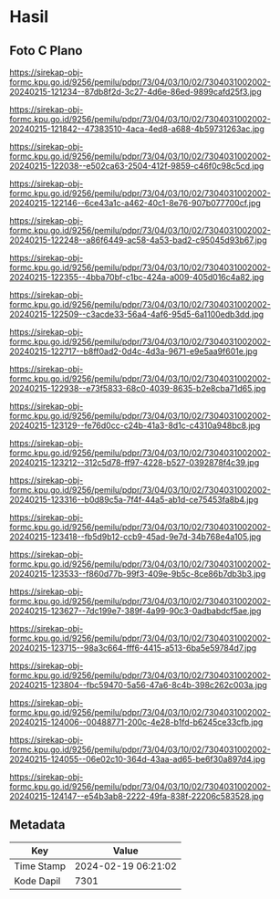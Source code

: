 # Hasil

## Foto C Plano

https://sirekap-obj-formc.kpu.go.id/9256/pemilu/pdpr/73/04/03/10/02/7304031002002-20240215-121234--87db8f2d-3c27-4d6e-86ed-9899cafd25f3.jpg

https://sirekap-obj-formc.kpu.go.id/9256/pemilu/pdpr/73/04/03/10/02/7304031002002-20240215-121842--47383510-4aca-4ed8-a688-4b59731263ac.jpg

https://sirekap-obj-formc.kpu.go.id/9256/pemilu/pdpr/73/04/03/10/02/7304031002002-20240215-122038--e502ca63-2504-412f-9859-c46f0c98c5cd.jpg

https://sirekap-obj-formc.kpu.go.id/9256/pemilu/pdpr/73/04/03/10/02/7304031002002-20240215-122146--6ce43a1c-a462-40c1-8e76-907b077700cf.jpg

https://sirekap-obj-formc.kpu.go.id/9256/pemilu/pdpr/73/04/03/10/02/7304031002002-20240215-122248--a86f6449-ac58-4a53-bad2-c95045d93b67.jpg

https://sirekap-obj-formc.kpu.go.id/9256/pemilu/pdpr/73/04/03/10/02/7304031002002-20240215-122355--4bba70bf-c1bc-424a-a009-405d016c4a82.jpg

https://sirekap-obj-formc.kpu.go.id/9256/pemilu/pdpr/73/04/03/10/02/7304031002002-20240215-122509--c3acde33-56a4-4af6-95d5-6a1100edb3dd.jpg

https://sirekap-obj-formc.kpu.go.id/9256/pemilu/pdpr/73/04/03/10/02/7304031002002-20240215-122717--b8ff0ad2-0d4c-4d3a-9671-e9e5aa9f601e.jpg

https://sirekap-obj-formc.kpu.go.id/9256/pemilu/pdpr/73/04/03/10/02/7304031002002-20240215-122938--e73f5833-68c0-4039-8635-b2e8cba71d65.jpg

https://sirekap-obj-formc.kpu.go.id/9256/pemilu/pdpr/73/04/03/10/02/7304031002002-20240215-123129--fe76d0cc-c24b-41a3-8d1c-c4310a948bc8.jpg

https://sirekap-obj-formc.kpu.go.id/9256/pemilu/pdpr/73/04/03/10/02/7304031002002-20240215-123212--312c5d78-ff97-4228-b527-0392878f4c39.jpg

https://sirekap-obj-formc.kpu.go.id/9256/pemilu/pdpr/73/04/03/10/02/7304031002002-20240215-123316--b0d89c5a-7f4f-44a5-ab1d-ce75453fa8b4.jpg

https://sirekap-obj-formc.kpu.go.id/9256/pemilu/pdpr/73/04/03/10/02/7304031002002-20240215-123418--fb5d9b12-ccb9-45ad-9e7d-34b768e4a105.jpg

https://sirekap-obj-formc.kpu.go.id/9256/pemilu/pdpr/73/04/03/10/02/7304031002002-20240215-123533--f860d77b-99f3-409e-9b5c-8ce86b7db3b3.jpg

https://sirekap-obj-formc.kpu.go.id/9256/pemilu/pdpr/73/04/03/10/02/7304031002002-20240215-123627--7dc199e7-389f-4a99-90c3-0adbabdcf5ae.jpg

https://sirekap-obj-formc.kpu.go.id/9256/pemilu/pdpr/73/04/03/10/02/7304031002002-20240215-123715--98a3c664-fff6-4415-a513-6ba5e59784d7.jpg

https://sirekap-obj-formc.kpu.go.id/9256/pemilu/pdpr/73/04/03/10/02/7304031002002-20240215-123804--fbc59470-5a56-47a6-8c4b-398c262c003a.jpg

https://sirekap-obj-formc.kpu.go.id/9256/pemilu/pdpr/73/04/03/10/02/7304031002002-20240215-124006--00488771-200c-4e28-b1fd-b6245ce33cfb.jpg

https://sirekap-obj-formc.kpu.go.id/9256/pemilu/pdpr/73/04/03/10/02/7304031002002-20240215-124055--06e02c10-364d-43aa-ad65-be6f30a897d4.jpg

https://sirekap-obj-formc.kpu.go.id/9256/pemilu/pdpr/73/04/03/10/02/7304031002002-20240215-124147--e54b3ab8-2222-49fa-838f-22206c583528.jpg


## Metadata

| Key        | Value               |
| ---------- | ------------------- |
| Time Stamp | 2024-02-19 06:21:02 |
| Kode Dapil | 7301                |



